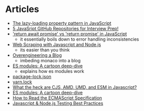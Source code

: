 # Articles

- [The lazy-loading property pattern in JavaScript](https://humanwhocodes.com/blog/2021/04/lazy-loading-property-pattern-javascript/)
- [5 JavaSript GitHub Repositories for Interview Prep!](https://pranav-birajdar.vercel.app/blog/5-javasript-github-repositories-for-interview-prep-306h)
- ['return await promise' vs 'return promise' in JavaScript](https://dmitripavlutin.com/return-await-promise-javascript/)
  - it essentially boils down to error handling inconsistencies
- [Web Scraping with Javascript and Node.js](https://www.zenrows.com/blog/web-scraping-with-javascript-and-nodejs)
  - its easier than you think
- [Overengineering a Blog](https://blog.andrewbran.ch/overengineering-a-blog/)
  - imbeding monaco into a blog
- [ES modules: A cartoon deep-dive](https://hacks.mozilla.org/2018/03/es-modules-a-cartoon-deep-dive/)
  - explains how es modules work
- [package-lock.json](https://docs.npmjs.com/cli/v7/configuring-npm/package-lock-json)
- [yarn.lock](https://classic.yarnpkg.com/en/docs/yarn-lock/)
- [What the heck are CJS, AMD, UMD, and ESM in Javascript?](https://dev.to/iggredible/what-the-heck-are-cjs-amd-umd-and-esm-ikm)
- [ES modules: A cartoon deep-dive](https://hacks.mozilla.org/2018/03/es-modules-a-cartoon-deep-dive/)
- [How to Read the ECMAScript Specification](https://timothygu.me/es-howto/)
- [Javascript & Node.js Testing Best Practices](https://github.com/goldbergyoni/javascript-testing-best-practices)
